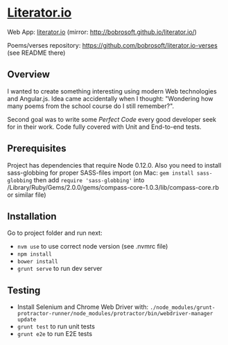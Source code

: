# [Literator.io](http://literator.io)

Web App: [literator.io](http://literator.io) (mirror: http://bobrosoft.github.io/literator.io/)

Poems/verses repository: https://github.com/bobrosoft/literator.io-verses (see README there)

## Overview

I wanted to create something interesting using modern Web technologies and Angular.js.
Idea came accidentally when I thought: "Wondering how many poems from the school course
do I still remember?".

Second goal was to write some *Perfect Code* every good developer seek for in their work.
Code fully covered with Unit and End-to-end tests.

## Prerequisites

Project has dependencies that require Node 0.12.0.
Also you need to install sass-globbing for proper SASS-files import (on Mac: `gem install sass-globbing` 
then add `require 'sass-globbing'` into /Library/Ruby/Gems/2.0.0/gems/compass-core-1.0.3/lib/compass-core.rb or similar file)

## Installation

Go to project folder and run next:

 - `nvm use` to use correct node version (see .nvmrc file)
 - `npm install`
 - `bower install`
 - `grunt serve` to run dev server

## Testing

 - Install Selenium and Chrome Web Driver with: `./node_modules/grunt-protractor-runner/node_modules/protractor/bin/webdriver-manager update`
 - `grunt test` to run unit tests
 - `grunt e2e` to run E2E tests
